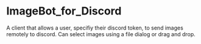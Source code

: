 # ImageBot_for_Discord
 A client that allows a user, specifiy their discord token, to send images remotely to discord. Can select images using a file dialog or drag and drop.
